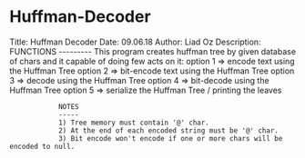 # Huffman-Decoder

Title:			Huffman Decoder
Date:		    09.06.18 
Author:		    Liad Oz
Description:
                FUNCTIONS
                ---------
                This program creates huffman tree by given database of chars and
                it capable of doing few acts on it:
                option 1 => encode text using the Huffman Tree
                option 2 => bit-encode text using the Huffman Tree
                option 3 => decode using the Huffman Tree
                option 4 => bit-decode using the Huffman Tree
                option 5 => serialize the Huffman Tree / printing the leaves

                NOTES
                -----
                1) Tree memory must contain '@' char.
                2) At the end of each encoded string must be '@' char.
                3) Bit encode won't encode if one or more chars will be encoded to null.
